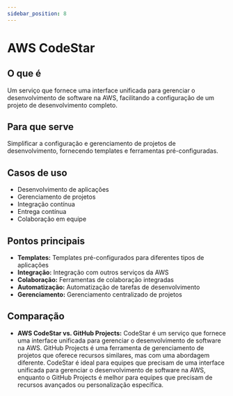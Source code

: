 ```yaml
---
sidebar_position: 8
---
```


# AWS CodeStar

## O que é
Um serviço que fornece uma interface unificada para gerenciar o desenvolvimento de software na AWS, facilitando a configuração de um projeto de desenvolvimento completo.

## Para que serve
Simplificar a configuração e gerenciamento de projetos de desenvolvimento, fornecendo templates e ferramentas pré-configuradas.

## Casos de uso
- Desenvolvimento de aplicações
- Gerenciamento de projetos
- Integração contínua
- Entrega contínua
- Colaboração em equipe

## Pontos principais
- **Templates:** Templates pré-configurados para diferentes tipos de aplicações
- **Integração:** Integração com outros serviços da AWS
- **Colaboração:** Ferramentas de colaboração integradas
- **Automatização:** Automatização de tarefas de desenvolvimento
- **Gerenciamento:** Gerenciamento centralizado de projetos

## Comparação
- **AWS CodeStar vs. GitHub Projects:** CodeStar é um serviço que fornece uma interface unificada para gerenciar o desenvolvimento de software na AWS. GitHub Projects é uma ferramenta de gerenciamento de projetos que oferece recursos similares, mas com uma abordagem diferente. CodeStar é ideal para equipes que precisam de uma interface unificada para gerenciar o desenvolvimento de software na AWS, enquanto o GitHub Projects é melhor para equipes que precisam de recursos avançados ou personalização específica. 
